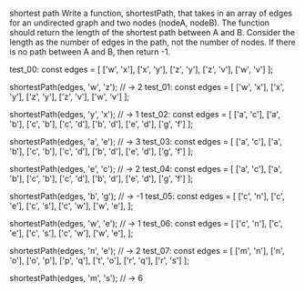 shortest path
Write a function, shortestPath, that takes in an array of edges for an undirected graph and two nodes (nodeA, nodeB). The function should return the length of the shortest path between A and B. Consider the length as the number of edges in the path, not the number of nodes. If there is no path between A and B, then return -1.

test_00:
const edges = [
  ['w', 'x'],
  ['x', 'y'],
  ['z', 'y'],
  ['z', 'v'],
  ['w', 'v']
];

shortestPath(edges, 'w', 'z'); // -> 2
test_01:
const edges = [
  ['w', 'x'],
  ['x', 'y'],
  ['z', 'y'],
  ['z', 'v'],
  ['w', 'v']
];

shortestPath(edges, 'y', 'x'); // -> 1
test_02:
const edges = [
  ['a', 'c'],
  ['a', 'b'],
  ['c', 'b'],
  ['c', 'd'],
  ['b', 'd'],
  ['e', 'd'],
  ['g', 'f']
];

shortestPath(edges, 'a', 'e'); // -> 3
test_03:
const edges = [
  ['a', 'c'],
  ['a', 'b'],
  ['c', 'b'],
  ['c', 'd'],
  ['b', 'd'],
  ['e', 'd'],
  ['g', 'f']
];

shortestPath(edges, 'e', 'c'); // -> 2
test_04:
const edges = [
  ['a', 'c'],
  ['a', 'b'],
  ['c', 'b'],
  ['c', 'd'],
  ['b', 'd'],
  ['e', 'd'],
  ['g', 'f']
];

shortestPath(edges, 'b', 'g'); // -> -1
test_05:
const edges = [
  ['c', 'n'],
  ['c', 'e'],
  ['c', 's'],
  ['c', 'w'],
  ['w', 'e'],
];

shortestPath(edges, 'w', 'e'); // -> 1
test_06:
const edges = [
  ['c', 'n'],
  ['c', 'e'],
  ['c', 's'],
  ['c', 'w'],
  ['w', 'e'],
];

shortestPath(edges, 'n', 'e'); // -> 2
test_07:
const edges = [
  ['m', 'n'],
  ['n', 'o'],
  ['o', 'p'],
  ['p', 'q'],
  ['t', 'o'],
  ['r', 'q'],
  ['r', 's']
];

shortestPath(edges, 'm', 's'); // -> 6